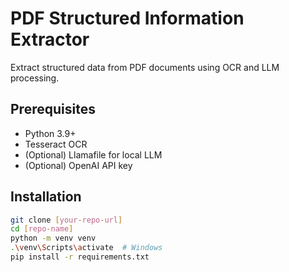 # PDF Structured Information Extractor

Extract structured data from PDF documents using OCR and LLM processing.

## Prerequisites
- Python 3.9+
- Tesseract OCR
- (Optional) Llamafile for local LLM
- (Optional) OpenAI API key

## Installation
```bash
git clone [your-repo-url]
cd [repo-name]
python -m venv venv
.\venv\Scripts\activate  # Windows
pip install -r requirements.txt
